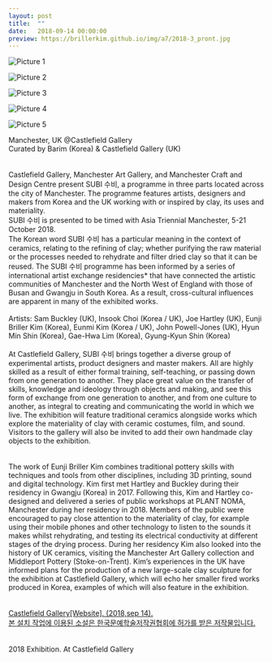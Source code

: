 ```yaml
---
layout: post
title:  ""
date:   2018-09-14 00:00:00
preview: https://brillerkim.github.io/img/a7/2018-3_pront.jpg
---
```


![Picture 1](https://brillerkim.github.io/img/a7/2018-3_1.jpg)

![Picture 2](https://brillerkim.github.io/img/a7/2018-3_2.jpg)

![Picture 3](https://brillerkim.github.io/img/a7/2018-3_3.jpg)

![Picture 4](https://brillerkim.github.io/img/a7/2018-3_4.jpg)

![Picture 5](https://brillerkim.github.io/img/a7/2018-3_6.jpg)



Manchester, UK @Castlefield Gallery<br>
Curated by Barim (Korea) & Castlefield Gallery (UK)<br> 
<br>
<br>
Castlefield Gallery, Manchester Art Gallery, and Manchester Craft and Design Centre present SUBI 수비, a programme in three parts located across the city of Manchester. The programme features artists, designers and makers from Korea and the UK working with or inspired by clay, its uses and materiality.<br> 
SUBI 수비 is presented to be timed with Asia Triennial Manchester, 5-21 October 2018.<br> 
The Korean word SUBI 수비 has a particular meaning in the context of ceramics, relating to the refining of clay; whether purifying the raw material or the processes needed to rehydrate and filter dried clay so that it can be reused. The SUBI 수비 programme has been informed by a series of international artist exchange residencies* that have connected the artistic communities of Manchester and the North West of England with those of Busan and Gwangju in South Korea. As a result, cross-cultural influences are apparent in many of the exhibited works.<br>
<br>
Artists: Sam Buckley (UK), Insook Choi (Korea / UK), Joe Hartley (UK), Eunji Briller Kim (Korea), Eunmi Kim (Korea / UK), John Powell-Jones (UK), Hyun Min Shin (Korea), Gae-Hwa Lim (Korea), Gyung-Kyun Shin (Korea)<br>
<br>
At Castlefield Gallery, SUBI 수비 brings together a diverse group of experimental artists, product designers and master makers. All are highly skilled as a result of either formal training, self-teaching, or passing down from one generation to another. They place great value on the transfer of skills, knowledge and ideology through objects and making, and see this form of exchange from one generation to another, and from one culture to another, as integral to creating and communicating the world in which we live. The exhibition will feature traditional ceramics alongside works which explore the materiality of clay with ceramic costumes, film, and sound. Visitors to the gallery will also be invited to add their own handmade clay objects to the exhibition.<br>
<br>
<br>
The work of Eunji Briller Kim combines traditional pottery skills with techniques and tools from other disciplines, including 3D printing, sound and digital technology. Kim first met Hartley and Buckley during their residency in Gwangju (Korea) in 2017. Following this, Kim and Hartley co-designed and delivered a series of public workshops at PLANT NOMA, Manchester during her residency in 2018. Members of the public were encouraged to pay close attention to the materiality of clay, for example using their mobile phones and other technology to listen to the sounds it makes whilst rehydrating, and testing its electrical conductivity at different stages of the drying process. During her residency Kim also looked into the history of UK ceramics, visiting the Manchester Art Gallery collection and Middleport Pottery (Stoke-on-Trent). Kim’s experiences in the UK have informed plans for the production of a new large-scale clay sculpture for the exhibition at Castlefield Gallery, which will echo her smaller fired works produced in Korea, examples of which will also feature in the exhibition.<br>
<br>
<br>
[<U>Castlefield Gallery[Website]. (2018,sep 14).</U>](https://www.castlefieldgallery.co.uk/event/subi-%EC%88%98%EB%B9%84/)
<br>
<U>본 설치 작업에 이용된 소설은 한국문예학술저작권협회에 허가를 받은 저작물입니다.</U>  
<br>
<br>
2018 Exhibition. At Castlefield Gallery
